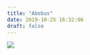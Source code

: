 ```yaml
---
title: "Abobus"
date: 2019-10-25 16:32:06
draft: false
---
```


![](https://sun9-38.userapi.com/impf/c855028/v855028974/140334/aNI-ItqdgKA.jpg?size=1280x720&quality=96&sign=173d298b2bdad3b11c8744d6c5d4c0ef&c_uniq_tag=b7Clgg0w5phD_blsCd7COpCOqVtPg_FDyUXAzIBSTSU&type=album)
